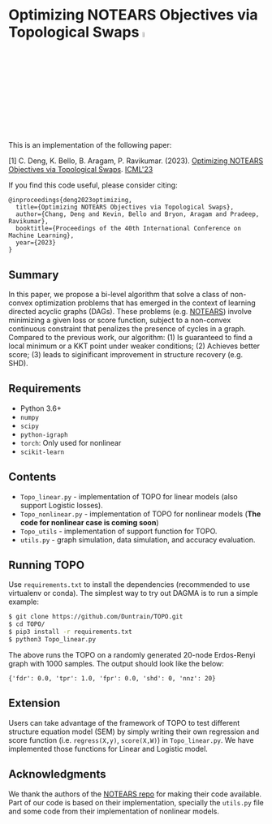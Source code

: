 # Optimizing NOTEARS Objectives via Topological Swaps <img src="https://github.com/Duntrain/TOPO/assets/6846921/fa8812bc-b295-4200-9ce0-4c267aafc9ce" width="5%" height="5%">

This is an implementation of the following paper:

[1] C. Deng, K. Bello, B. Aragam, P. Ravikumar. (2023). [Optimizing NOTEARS Objectives via Topological Swaps][topo]. [ICML'23](https://icml.cc/Conferences/2023) 


[notears]: https://arxiv.org/abs/1803.01422
[dagma]: https://arxiv.org/abs/2209.08037
[topo]: https://arxiv.org/abs/2305.17277

If you find this code useful, please consider citing:

```
@inproceedings{deng2023optimizing,
  title={Optimizing NOTEARS Objectives via Topological Swaps},
  author={Chang, Deng and Kevin, Bello and Bryon, Aragam and Pradeep, Ravikumar},
  booktitle={Proceedings of the 40th International Conference on Machine Learning},
  year={2023}
}
```

## Summary

In this paper, we propose a bi-level algorithm that solve a class of non-convex optimization problems that has emerged in the context of learning directed acyclic graphs (DAGs). These problems (e.g. [NOTEARS][notears]) involve minimizing a given loss or score function, subject to a non-convex continuous constraint that penalizes the presence of cycles in a graph. Compared to the previous work, our algorithm: (1) Is guaranteed to find a local minimum or a KKT point under weaker conditions; (2) Achieves better score; (3) leads to siginificant improvement in structure recovery (e.g. SHD).

## Requirements

- Python 3.6+
- `numpy`
- `scipy`
- `python-igraph`
- `torch`: Only used for nonlinear 
- `scikit-learn`


## Contents 

- `Topo_linear.py` - implementation of TOPO for linear models (also support Logistic losses).
- `Topo_nonlinear.py` - implementation of TOPO for nonlinear models (__The code for nonlinear case is coming soon__)
- `Topo_utils` - implementation of support function for TOPO.
- `utils.py` - graph simulation, data simulation, and accuracy evaluation.

## Running TOPO

Use `requirements.txt` to install the dependencies (recommended to use virtualenv or conda).
The simplest way to try out DAGMA is to run a simple example:
```bash
$ git clone https://github.com/Duntrain/TOPO.git
$ cd TOPO/
$ pip3 install -r requirements.txt
$ python3 Topo_linear.py
```

The above runs the TOPO on a randomly generated 20-node Erdos-Renyi graph with 1000 samples. 
The output should look like the below:
```
{'fdr': 0.0, 'tpr': 1.0, 'fpr': 0.0, 'shd': 0, 'nnz': 20}
```
## Extension

Users can take advantage of the framework of TOPO to test different structure equation model (SEM) by simply writing their own regression and score function (i.e. `regress(X,y)`, `score(X,W)`) in `Topo_linear.py`. We have implemented those functions for Linear and Logistic model.

## Acknowledgments

We thank the authors of the [NOTEARS repo][notears-repo] for making their code available. Part of our code is based on their implementation, specially the `utils.py` file and some code from their implementation of nonlinear models.

[notears-repo]: https://github.com/xunzheng/

